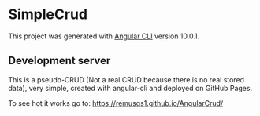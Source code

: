 # SimpleCrud

This project was generated with [Angular CLI](https://github.com/angular/angular-cli) version 10.0.1.

## Development server

This is a pseudo-CRUD (Not a real CRUD because there is no real stored data), very simple, created with angular-cli and deployed on GitHub Pages.

To see hot it works go to:
https://remusqs1.github.io/AngularCrud/

<!-- To deploy: ng deploy --base-href=https://remusqs1.github.io/AngularCrud/ -->
